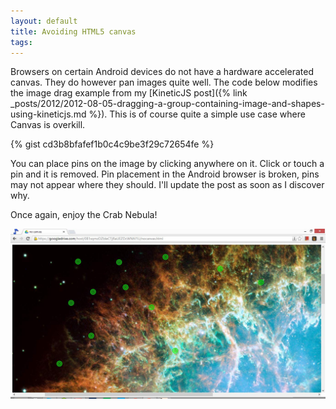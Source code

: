 ```yaml
---
layout: default
title: Avoiding HTML5 canvas
tags:
---
```


Browsers on certain Android devices do not have a hardware accelerated canvas. They do however pan images quite well. The code below modifies the image drag example from my [KineticJS post]({% link _posts/2012/2012-08-05-dragging-a-group-containing-image-and-shapes-using-kineticjs.md %}). This is of course quite a simple use case where Canvas is overkill.

{% gist cd3b8bfafef1b0c4c9be3f29c72654fe %}

You can place pins on the image by clicking anywhere on it. Click or touch a pin and it is removed. Pin placement in the Android browser is broken, pins may not appear where they should. I'll update the post as soon as I discover why.

Once again, enjoy the Crab Nebula!

![HTML DIV](/assets/img/web-html-div-pan.jpg)
